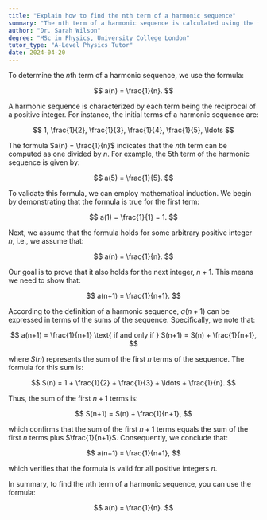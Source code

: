```yaml
---
title: "Explain how to find the nth term of a harmonic sequence"
summary: "The nth term of a harmonic sequence is calculated using the formula a(n) = 1/n."
author: "Dr. Sarah Wilson"
degree: "MSc in Physics, University College London"
tutor_type: "A-Level Physics Tutor"
date: 2024-04-20
---
```


To determine the $n$th term of a harmonic sequence, we use the formula:

$$
a(n) = \frac{1}{n}.
$$

A harmonic sequence is characterized by each term being the reciprocal of a positive integer. For instance, the initial terms of a harmonic sequence are: 

$$
1, \frac{1}{2}, \frac{1}{3}, \frac{1}{4}, \frac{1}{5}, \ldots
$$

The formula $a(n) = \frac{1}{n}$ indicates that the $n$th term can be computed as one divided by $n$. For example, the 5th term of the harmonic sequence is given by:

$$
a(5) = \frac{1}{5}.
$$

To validate this formula, we can employ mathematical induction. We begin by demonstrating that the formula is true for the first term:

$$
a(1) = \frac{1}{1} = 1.
$$

Next, we assume that the formula holds for some arbitrary positive integer $n$, i.e., we assume that:

$$
a(n) = \frac{1}{n}.
$$

Our goal is to prove that it also holds for the next integer, $n+1$. This means we need to show that:

$$
a(n+1) = \frac{1}{n+1}.
$$

According to the definition of a harmonic sequence, $a(n+1)$ can be expressed in terms of the sums of the sequence. Specifically, we note that:

$$
a(n+1) = \frac{1}{n+1} \text{ if and only if } S(n+1) = S(n) + \frac{1}{n+1},
$$

where $S(n)$ represents the sum of the first $n$ terms of the sequence. The formula for this sum is:

$$
S(n) = 1 + \frac{1}{2} + \frac{1}{3} + \ldots + \frac{1}{n}.
$$

Thus, the sum of the first $n+1$ terms is:

$$
S(n+1) = S(n) + \frac{1}{n+1},
$$

which confirms that the sum of the first $n+1$ terms equals the sum of the first $n$ terms plus $\frac{1}{n+1}$. Consequently, we conclude that:

$$
a(n+1) = \frac{1}{n+1},
$$

which verifies that the formula is valid for all positive integers $n$.

In summary, to find the $n$th term of a harmonic sequence, you can use the formula:

$$
a(n) = \frac{1}{n}.
$$
    